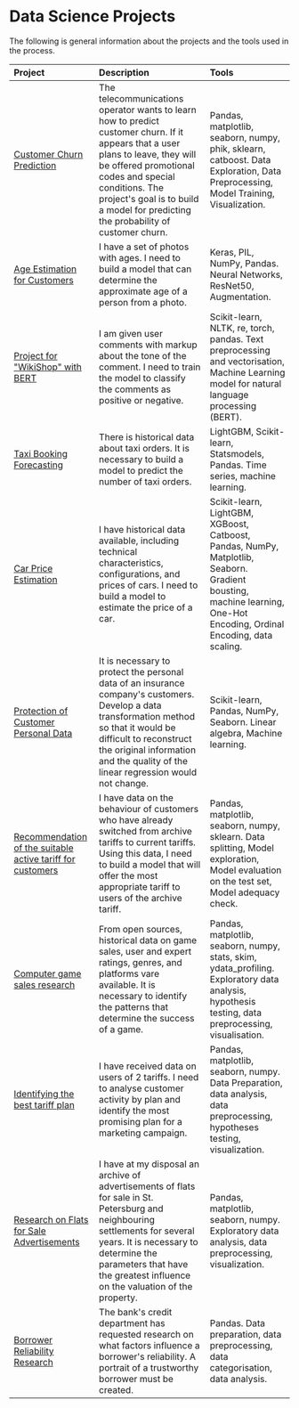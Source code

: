 # Data Science Projects

The following is general information about the projects and the tools used in the process.


| Project                 | Description               | Tools       |
| :--------------------  | :---------------------|:---------------------------|
| [Customer Churn Prediction](https://github.com/Elvina-DS/DS_projects/tree/main/01_customer_churn_prediction) | The telecommunications operator wants to learn how to predict customer churn. If it appears that a user plans to leave, they will be offered promotional codes and special conditions. The project's goal is to build a model for predicting the probability of customer churn. | Pandas, matplotlib, seaborn, numpy, phik, sklearn, catboost. Data Exploration, Data Preprocessing, Model Training, Visualization. |
| [Age Estimation for Customers](https://github.com/Elvina-DS/DS_projects/tree/main/02_computer_vision) |  I have a set of photos with ages. I need to build a model that can determine the approximate age of a person from a photo. | Keras, PIL, NumPy, Pandas. Neural Networks, ResNet50, Augmentation. |
| [Project for "WikiShop" with BERT](https://github.com/Elvina-DS/DS_projects/tree/main/03_ml_for_texts) |  I am given user comments with markup about the tone of the comment. I need to train the model to classify the comments as positive or negative. | Scikit-learn, NLTK, re, torch, pandas. Text preprocessing and vectorisation, Machine Learning model for natural language processing (BERT). | 
| [Taxi Booking Forecasting](https://github.com/Elvina-DS/DS_projects/tree/main/04_time_series) |  There is historical data about taxi orders. It is necessary to build a model to predict the number of taxi orders. | LightGBM, Scikit-learn, Statsmodels, Pandas. Time series, machine learning. | 
| [Car Price Estimation](https://github.com/Elvina-DS/DS_projects/tree/main/05_numerical_methods) |  I have historical data available, including technical characteristics, configurations, and prices of cars. I need to build a model to estimate the price of a car. | Scikit-learn, LightGBM, XGBoost, Catboost, Pandas, NumPy, Matplotlib, Seaborn. Gradient bousting, machine learning, One-Hot Encoding, Ordinal Encoding, data scaling. | 
| [Protection of Customer Personal Data](https://github.com/Elvina-DS/DS_projects/tree/main/06_protection_of_personal_data) |  It is necessary to protect the personal data of an insurance company's customers. Develop a data transformation method so that it would be difficult to reconstruct the original information and the quality of the linear regression would not change. | Scikit-learn, Pandas, NumPy, Seaborn. Linear algebra, Machine learning. | 
| [Recommendation of the suitable active tariff for customers](https://github.com/Elvina-DS/DS_projects/tree/main/10_active_rate_recommendation) |  I have data on the behaviour of customers who have already switched from archive tariffs to current tariffs. Using this data, I need to build a model that will offer the most appropriate tariff to users of the archive tariff. | Pandas, matplotlib, seaborn, numpy, sklearn. Data splitting, Model exploration, Model evaluation on the test set, Model adequacy check. | 
| [Computer game sales research](https://github.com/Elvina-DS/DS_projects/tree/main/11_computer_game_sales_research) |  From open sources, historical data on game sales, user and expert ratings, genres, and platforms vare available. It is necessary to identify the patterns that determine the success of a game. | Pandas, matplotlib, seaborn, numpy, stats, skim, ydata_profiling. Exploratory data analysis, hypothesis testing, data preprocessing, visualisation.  | 
| [Identifying the best tariff plan](https://github.com/Elvina-DS/DS_projects/tree/main/12_best_tariff_plan) |  I have received data on users of 2 tariffs. I need to analyse customer activity by plan and identify the most promising plan for a marketing campaign. | Pandas, matplotlib, seaborn, numpy. Data Preparation, data analysis, data preprocessing, hypotheses testing, visualization. | 
| [Research on Flats for Sale Advertisements](https://github.com/Elvina-DS/DS_projects/tree/main/13_real_estate_data_analysis) |  I have at my disposal an archive of advertisements of flats for sale in St. Petersburg and neighbouring settlements for several years. It is necessary to determine the parameters that have the greatest influence on the valuation of the property. | Pandas, matplotlib, seaborn, numpy. Exploratory data analysis, data preprocessing, visualization. | 
| [Borrower Reliability Research](https://github.com/Elvina-DS/DS_projects/tree/main/14_bank_data_analysis) |  The bank's credit department has requested research on what factors influence a borrower's reliability. A portrait of a trustworthy borrower must be created. | Pandas. Data preparation, data preprocessing, data categorisation, data analysis. | 